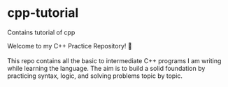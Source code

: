 # cpp-tutorial
Contains tutorial of cpp

Welcome to my C++ Practice Repository! 🚀  
<br>
This repo contains all the basic to intermediate C++ programs I am writing while learning the language. The aim is to build a solid foundation by practicing syntax, logic, and solving problems topic by topic.
